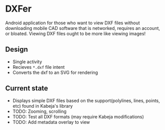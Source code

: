 # DXFer
Android application for those who want to view DXF files without downloading mobile CAD software that is networked, requires an account, or bloated. Viewing DXF files ought to be more like viewing images! 

## Design
- Single activity
- Recieves `*.dxf` file intent
- Converts the dxf to an SVG for rendering

## Current state
- Displays simple DXF files based on the support(polylines, lines, points, etc) found in Kabeja's library
- TODO: Zooming, scrolling
- TODO: Test all DXF formats (may require Kabeja modifications)
- TODO: Add metadata overlay to view 
